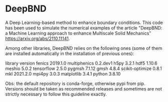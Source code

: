 # DeepBND
A Deep Learning-based method to enhance boundary conditions. This code has been used to simulate the numerical examples of the article "DeepBND: a Machine Learning approach to enhance Multiscale Solid Mechanics" https://arxiv.org/abs/2110.11141.


Among other libraries, DeepBND relies on the following ones (some of them are installed automatically in the installation of previous ones):

library          version
fenics           2019.1.0
multiphenics     0.2.dev1
h5py             3.2.1
hdf5             1.10.6
meshio           5.0.2
tensorflow       2.5.0
pygmsh           7.1.12
gmsh             4.8.4
scikit-optimize  0.8.1
mkl              2021.2.0
mpi4py           3.0.3
matplotlib       3.4.1
python 		 3.8.10 

Obs: the default repository is conda-forge, otherwise pypi from pip. Versions should be taken as recommended releases and sometimes are not strictly necessary to follow this guideline exactly. 



            


